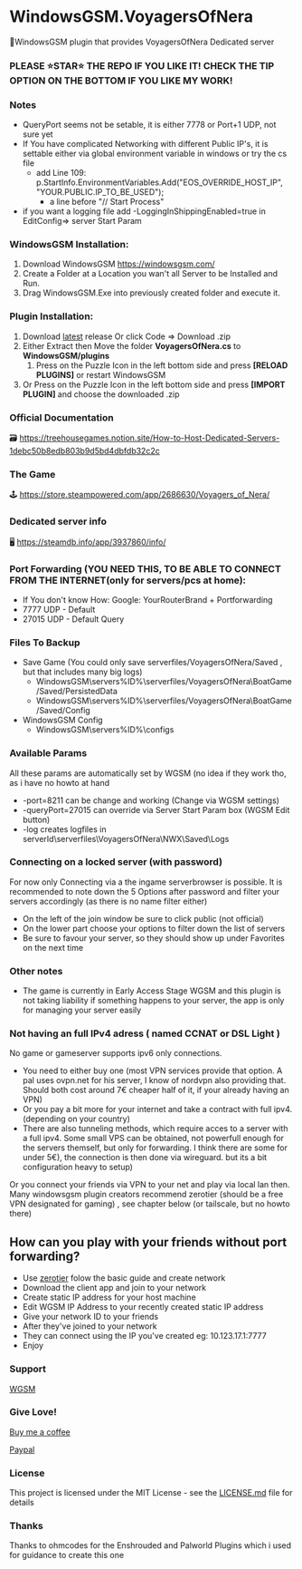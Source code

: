 # WindowsGSM.VoyagersOfNera
🧩WindowsGSM plugin that provides VoyagersOfNera Dedicated server

### PLEASE ⭐STAR⭐ THE REPO IF YOU LIKE IT! CHECK THE TIP OPTION ON THE BOTTOM IF YOU LIKE MY WORK!

### Notes
- QueryPort seems not be setable, it is either 7778 or Port+1 UDP, not sure yet
- If You have complicated Networking with different Public IP's, it is settable either via global environment variable in windows or try  the cs file
  - add Line 109: p.StartInfo.EnvironmentVariables.Add("EOS_OVERRIDE_HOST_IP", "YOUR.PUBLIC.IP_TO_BE_USED");
    - a line before "// Start Process"
- if you want a logging file add -LoggingInShippingEnabled=true in EditConfig=> server Start Param
### WindowsGSM Installation: 
1. Download  WindowsGSM https://windowsgsm.com/ 
2. Create a Folder at a Location you wan't all Server to be Installed and Run.
3. Drag WindowsGSM.Exe into previously created folder and execute it.

### Plugin Installation:
1. Download [latest](https://https://github.com/Raziel7893/WindowsGSM.VoyagersOfNera/releases/latest) release
   Or click Code => Download .zip
3. Either Extract then Move the folder **VoyagersOfNera.cs** to **WindowsGSM/plugins** 
    1. Press on the Puzzle Icon in the left bottom side and press **[RELOAD PLUGINS]** or restart WindowsGSM
4. Or Press on the Puzzle Icon in the left bottom side and press **[IMPORT PLUGIN]** and choose the downloaded .zip

### Official Documentation
🗃️ https://treehousegames.notion.site/How-to-Host-Dedicated-Servers-1debc50b8edb803b9d5bd4dbfdb32c2c

### The Game
🕹️ https://store.steampowered.com/app/2686630/Voyagers_of_Nera/

### Dedicated server info
🖥️ https://steamdb.info/app/3937860/info/

### Port Forwarding (YOU NEED THIS, TO BE ABLE TO CONNECT FROM THE INTERNET(only for servers/pcs at home):
- If You don't know How: Google: YourRouterBrand + Portforwarding
- 7777 UDP - Default
- 27015 UDP - Default Query

### Files To Backup
- Save Game (You could only save serverfiles/VoyagersOfNera/Saved , but that includes many big logs)
  - WindowsGSM\servers\%ID%\serverfiles/VoyagersOfNera\BoatGame/Saved/PersistedData
  - WindowsGSM\servers\%ID%\serverfiles/VoyagersOfNera\BoatGame/Saved/Config
- WindowsGSM Config
  - WindowsGSM\servers\%ID%\configs

### Available Params
All these params are automatically set by WGSM (no idea if they work tho, as i have no howto at hand
- -port=8211                    can be change and working (Change via WGSM settings)
- -queryPort=27015              can override via Server Start Param box (WGSM Edit button)
- -log                          creates logfiles in serverId\serverfiles\VoyagersOfNera\NWX\Saved\Logs

### Connecting on a locked server (with password)
For now only Connecting via a the ingame serverbrowser is possible. It is recommended to note down the 5 Options after password and filter your servers accordingly (as there is no name filter either)
- On the left of the join window be sure to click public (not official)
- On the lower part choose your options to filter down the list of servers
- Be sure to favour your server, so they should show up under Favorites on the next time

### Other notes
- The game is currently in Early Access Stage WGSM and this plugin is not taking liability if something happens to your server, the app is only for managing your server easily

### Not having an full IPv4 adress ( named CCNAT or DSL Light )
No game or gameserver supports ipv6 only connections. 
- You need to either buy one (most VPN services provide that option. A pal uses ovpn.net for his server, I know of nordvpn also providing that. Should both cost around 7€ cheaper half of it, if your already having an VPN)
- Or you pay a bit more for your internet and take a contract with full ipv4. (depending on your country)
- There are also tunneling methods, which require acces to a server with a full ipv4. Some small VPS can be obtained, not powerfull enough for the servers themself, but only for forwarding. I think there are some for under 5€), the connection is then done via wireguard. but its a bit configuration heavy to setup) 

Or you connect your friends via VPN to your net and play via local lan then.
Many windowsgsm plugin creators recommend zerotier (should be a free VPN designated for gaming) , see chapter below (or tailscale, but no howto there)

## How can you play with your friends without port forwarding?
- Use [zerotier](https://www.zerotier.com/) folow the basic guide and create network
- Download the client app and join to your network
- Create static IP address for your host machine
- Edit WGSM IP Address to your recently created static IP address
- Give your network ID to your friends
- After they've joined to your network
- They can connect using the IP you've created eg: 10.123.17.1:7777
- Enjoy

### Support
[WGSM](https://discord.com/channels/590590698907107340/645730252672335893)

### Give Love!
[Buy me a coffee](https://ko-fi.com/raziel7893)

[Paypal](https://paypal.me/raziel7893)

### License
This project is licensed under the MIT License - see the <a href="https://github.com/raziel7893/WindowsGSM.VoyagersOfNera/blob/main/LICENSE">LICENSE.md</a> file for details

### Thanks
Thanks to ohmcodes for the Enshrouded and Palworld Plugins which i used for guidance to create this one

